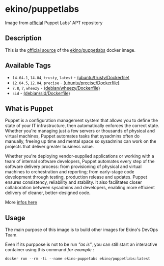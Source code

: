 # ekino/puppetlabs

Image from [official][1] Puppet Labs' APT repository

## Description

This is the [official source](https://github.com/ekino/docker-puppetlabs)
of the [ekino/puppetlabs](https://registry.hub.docker.com/u/ekino/puppetlabs/)
docker image.

## Available Tags

* `14.04.1`, `14.04`, `trusty`, `latest` - [(ubuntu/trusty/Dockerfile)][3]
* `12.04.5`, `12.04`, `precise`  - [(ubuntu/precise/Dockerfile)][4]
* `7.8`, `7`, `wheezy`  - [(debian/wheezy/Dockerfile)][5]
* `sid` - [(debian/sid/Dockerfile)][6]

## What is Puppet

Puppet is a configuration management system that allows you to define the state of your IT infrastructure, then automatically enforces the correct state. Whether you're managing just a few servers or thousands of physical and virtual machines, Puppet automates tasks that sysadmins often do manually, freeing up time and mental space so sysadmins can work on the projects that deliver greater business value.

Whether you're deploying vendor-supplied applications or working with a team of internal software developers, Puppet automates every step of the software delivery process: from provisioning of physical and virtual machines to orchestration and reporting; from early-stage code development through testing, production release and updates. Puppet ensures consistency, reliability and stability. It also facilitates closer collaboration between sysadmins and developers, enabling more efficient delivery of cleaner, better-designed code.

More [infos here][2]

## Usage

The main purpose of this image is to build other images for Ekino's DevOps Team.

Even if its purppose is not to be run *"as is"*,  you can still start an interactive container using this command *for example* :

    docker run --rm -ti --name ekino-puppetabs ekino/puppetlabs:latest


  [1]: https://apt.puppetlabs.com/pool/
  [2]: https://docs.puppetlabs.com/
  [3]: https://github.com/ekino/docker-puppetlabs/tree/master/ubuntu/trusty
  [4]: https://github.com/ekino/docker-puppetlabs/tree/master/ubuntu/precise
  [5]: https://github.com/ekino/docker-puppetlabs/tree/master/debian/wheezy
  [6]: https://github.com/ekino/docker-puppetlabs/tree/master/debian/sid

